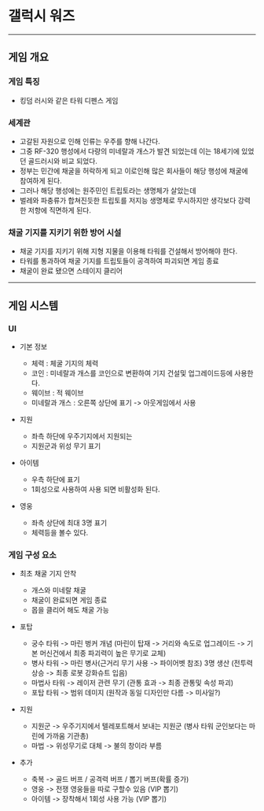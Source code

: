 # 갤럭시 워즈
---
## 게임 개요
### 게임 특징
- 킹덤 러시와 같은 타워 디펜스 게임

### 세계관
- 고갈된 자원으로 인해 인류는 우주를 향해 나간다. 
- 그중 RF-320 행성에서 다량의 미네랄과 개스가 발견 되었는데 이는 18세기에 있었던 골드러시와 비교 되었다. 
- 정부는 민간에 채굴을 허락하게 되고 이로인해 많은 회사들이 해당 행성에 채굴에 참여하게 된다.
- 그러나 해당 행성에는 원주민인 트립토라는 생명체가 살았는데 
- 벌레와 파충류가 합쳐진듯한 트립토를 저지능 생명체로 무시하지만 생각보다 강력한 저항에 직면하게 된다. 

### 채굴 기지를 지키기 위한 방어 시설 
- 채굴 기지를 지키기 위해 지형 지물을 이용해 타워를 건설해서 방어해야 한다. 
- 타워를 통과하여 채굴 기지를 트립토들이 공격하여 파괴되면 게임 종료 
- 채굴이 완료 됐으면 스테이지 클리어 
---
## 게임 시스템
### UI
- 기본 정보
  - 체력 : 체굴 기지의 체력 
  - 코인 : 미네랄과 개스를 코인으로 변환하여 기지 건설및 업그레이드등에 사용한다.
  - 웨이브 : 적 웨이브
  - 미네랄과 개스 : 오른쪽 상단에 표기 -> 아웃게임에서 사용 

- 지원 
  - 좌측 하단에 우주기지에서 지원되는 
  - 지원군과 위성 무기 표기 

- 아이템
  - 우측 하단에 표기 
  - 1회성으로 사용하여 사용 되면 비활성화 된다.

- 영웅
  - 좌측 상단에 최대 3명 표기
  - 체력등을 볼수 있다. 

### 게임 구성 요소
- 최초 채굴 기지 안착 
  - 개스와 미네랄 채굴
  - 채굴이 완료되면 게임 종료
  - 몹을 클리어 해도 채굴 가능
    
- 포탑
  - 궁수 타워 -> 마린 벙커 개념 (마린이 탑재 -> 거리와 속도로 업그레이드 -> 기본 머신건에서 최종 파괴력이 높은 무기로 교체) 
  - 병사 타워 -> 마린 병사(근거리 무기 사용 -> 파이어벳 참조) 3명 생산 (전투력 상승 -> 최종 로봇 강화슈트 입음)
  - 마법사 타워 -> 레이저 관련 무기 (관통 효과 -> 최종 관통및 속성 파괴)
  - 포탑 타워 -> 범위 데미지 (원작과 동일 디자인만 다름 -> 미사일?)

- 지원
  - 지원군 -> 우주기지에서 텔레포트해서 보내는 지원군 (병사 타워 군인보다는 마린에 가까움 기관총)
  - 마법 -> 위성무기로 대체 -> 불의 창이라 부름

- 추가 
  - 축복 -> 골드 버프 / 공격력 버프 / 뽑기 버프(확률 증가)
  - 영웅 -> 전쟁 영웅들을 따로 구할수 있음 (VIP 뽑기)
  - 아이템 -> 장착해서 1회성 사용 가능 (VIP 뽑기)




